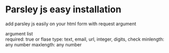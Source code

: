 # Parsley js easy installation
add parsley js easily on your html form with request argument

argument list <br>
required: true or flase
type: text, email, url, integer, digits, check
minlength: any number
maxlength: any number
